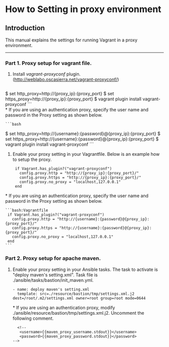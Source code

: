 # How to Setting in proxy environment

## Introduction

This manual explains the settings for running Vagrant in a proxy environment.

---------------------------------------

### Part 1. Proxy setup for vagrant file.

1. Install _vagrant-proxyconf_ plugin. (http://weblabo.oscasierra.net/vagrant-proxyconf/)

	```bash
  $ set http_proxy=http://{proxy_ip}:{proxy_port}
  $ set https_proxy=http://{proxy_ip}:{proxy_port}
	$ vagrant plugin install vagrant-proxyconf
	```  
\* If you are using an authentication proxy, specify the user name and password in the Proxy setting as shown below.

	```bash
  $ set http_proxy=http://{username}:{password}@{proxy_ip}:{proxy_port}
  $ set https_proxy=http://{username}:{password}@{proxy_ip}:{proxy_port}
	$ vagrant plugin install vagrant-proxyconf
	```


1. Enable your proxy setting in your Vagrantfile. Below is an example how to setup the proxy.

	```bash:Vagrantfile
	 if Vagrant.has_plugin?("vagrant-proxyconf")
	   config.proxy.http = "http://{proxy_ip}:{proxy_port}/"
	   config.proxy.https = "http://{proxy_ip}:{proxy_port}/"
	   config.proxy.no_proxy = "localhost,127.0.0.1"
	 end
	```

\* If you are using an authentication proxy, specify the user name and password in the Proxy setting as shown below.

	```bash:Vagrantfile
	 if Vagrant.has_plugin?("vagrant-proxyconf")
	   config.proxy.http = "http://{username}:{password}@{proxy_ip}:{proxy_port}/"
	   config.proxy.https = "http://{username}:{password}@{proxy_ip}:{proxy_port}/"
	   config.proxy.no_proxy = "localhost,127.0.0.1"
	 end
	```

### Part 2. Proxy setup for apache maven.

1. Enable your proxy setting in your Ansible tasks.
   The task to activate is "deploy maven's setting.xml".
   Task file is ./ansible/tasks/bastion/init_maven.yml.

   ```
   - name: deploy maven's setting.xml
     template: src=./resource/bastion/tmp/settings.xml.j2 dest=/root/.m2/settings.xml owner=root group=root mode=0644
   ```
   \* If you are using an authentication proxy, modify ./ansible/resource/bastion/tmp/settings.xml.j2. 
   Uncomment the following comment.

   ```
	 <!--
      <username>{{maven_proxy_username.stdout}}</username>
      <password>{{maven_proxy_password.stdout}}</password>
   -->
	 ```